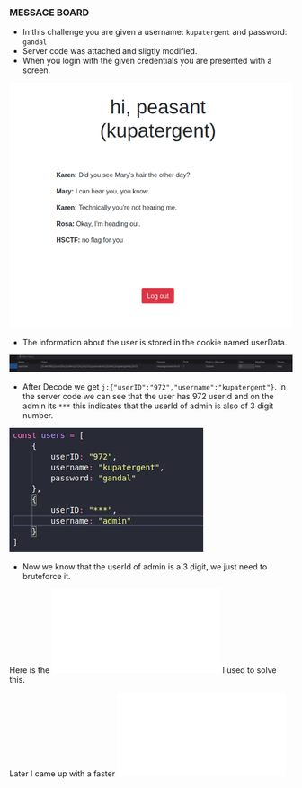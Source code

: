 ### MESSAGE BOARD

- In this challenge you are given a username: `kupatergent` and password: `gandal`
- Server code was attached and sligtly modified.
- When you login with the given credentials you are presented with a screen.

![](home.png)

- The information about the user is stored in the cookie named userData.

![](cookie.png)

- After Decode we get `j:{"userID":"972","username":"kupatergent"}`. In the server code we can see that the user has 972 userId and on the admin its `***` this indicates that the userId of admin is also of 3 digit number.

![](user.png)

- Now we know that the userId of admin is a 3 digit, we just need to bruteforce it.

Here is the ![script](attack.py) I used to solve this.

Later I came up with a faster ![script](attack2.py)
